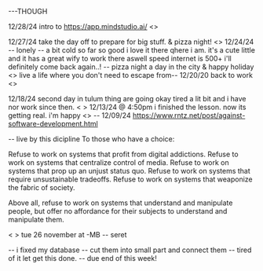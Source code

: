---THOUGH

12/28/24
intro to https://app.mindstudio.ai/
<>

12/27/24
take the day off to prepare for big stuff. & pizza night!
<>
12/24/24
-- lonely
-- a bit cold so far so good i love it there qhere i am.
it's a cute little and it has a great wify to work there aswell speed internet is 500+ i'll definitely come back again..!
-- pizza night
a day in the city & happy holiday
<>
live a life where you don't need to escape from--
12/20/20
back to work
<>

12/18/24 second day in tulum thing are going okay tired a lit bit and i have nor work since then.
< >
12/13/24 @ 4:50pm
i finished the lesson. now its getting real. i'm happy
<>
-- 12/09/24
https://www.rntz.net/post/against-software-development.html

-- live by this dicipline
To those who have a choice:

Refuse to work on systems that profit from digital addictions.
Refuse to work on systems that centralize control of media.
Refuse to work on systems that prop up an unjust status quo.
Refuse to work on systems that require unsustainable tradeoffs.
Refuse to work on systems that weaponize the fabric of society.

Above all, refuse to work on systems that understand and manipulate people, but offer no affordance for their subjects to understand and manipulate them.

< >
tue 26 november at -MB
-- seret

<!-- https://blog.devart.com/types-of-relationships-in-sql-server-database.html -->

-- i fixed my database
-- cut them into small part and connect them
-- tired of it let get this done.
-- due end of this week!

